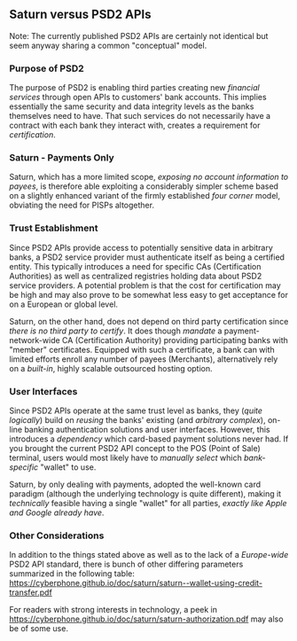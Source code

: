 ## Saturn versus PSD2 APIs

Note: The currently published PSD2 APIs are certainly not identical but seem anyway sharing a common "conceptual" model.

### Purpose of PSD2
The purpose of PSD2 is enabling third parties creating new *financial services* through
open APIs to customers' bank accounts.  This implies essentially the same security and
data integrity levels as the banks themselves need to have.   That such services do not
necessarily have a contract with each bank they interact with, creates a requirement for
*certification*.

### Saturn - Payments Only
Saturn, which has a more limited scope, *exposing no account information to payees*, is therefore
able exploiting a considerably simpler scheme based on a slightly enhanced variant of the firmly
established *four corner* model, obviating the need for PISPs altogether.

### Trust Establishment
Since PSD2 APIs provide access to potentially sensitive data in arbitrary banks, a PSD2
service provider must authenticate itself as being a certified entity.  This typically
introduces a need for specific CAs (Certification Authorities) as well as centralized registries
holding data about PSD2 service providers.  A potential problem is that the cost for certification may
be high and may also prove to be somewhat less easy to get acceptance for on a European or global level.

Saturn, on the other hand, does not depend on third party certification since *there is no third party to certify*.
It does though *mandate* a payment-network-wide CA (Certification Authority) providing
participating banks with "member" certificates.  Equipped with such a certificate,
a bank can with limited efforts enroll any number of payees (Merchants), alternatively
rely on a *built-in*, highly scalable outsourced hosting option.

### User Interfaces
Since PSD2 APIs operate at the same trust level as banks, they (*quite logically*) build on
*reusing* the banks' existing (and *arbitrary complex*),
on-line banking authentication solutions and user interfaces.
However, this introduces a *dependency* which card-based payment solutions never had.
If you brought the current PSD2 API concept to the POS (Point of Sale) terminal,
users would most likely have to *manually select* which *bank-specific* "wallet" to use.

Saturn, by only dealing with payments, adopted the well-known card paradigm (although the
underlying technology is quite different), making it *technically* feasible having
a single "wallet" for all parties, *exactly like Apple and Google already have*.

### Other Considerations
In addition to the things stated above as well as to the lack of a *Europe-wide* PSD2 API standard,
there is bunch of other differing parameters summarized in the following table:
https://cyberphone.github.io/doc/saturn/saturn--wallet-using-credit-transfer.pdf

For readers with strong interests in technology, a peek in 
https://cyberphone.github.io/doc/saturn/saturn-authorization.pdf
may also be of some use.
